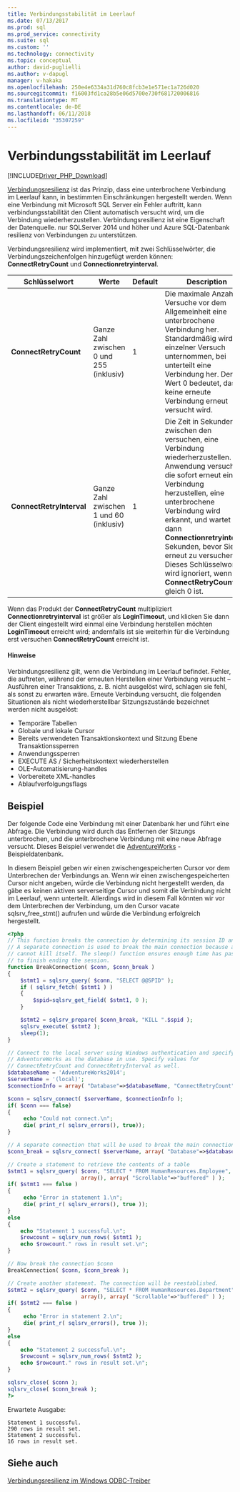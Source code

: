 ```yaml
---
title: Verbindungsstabilität im Leerlauf
ms.date: 07/13/2017
ms.prod: sql
ms.prod_service: connectivity
ms.suite: sql
ms.custom: ''
ms.technology: connectivity
ms.topic: conceptual
author: david-puglielli
ms.author: v-dapugl
manager: v-hakaka
ms.openlocfilehash: 250e4e6334a31d760c8fcb3e1e571ec1a726d020
ms.sourcegitcommit: f16003fd1ca28b5e06d5700e730f681720006816
ms.translationtype: MT
ms.contentlocale: de-DE
ms.lasthandoff: 06/11/2018
ms.locfileid: "35307259"
---
```

# <a name="idle-connection-resiliency"></a>Verbindungsstabilität im Leerlauf
[!INCLUDE[Driver_PHP_Download](../../includes/driver_php_download.md)]

[Verbindungsresilienz](https://msdn.microsoft.com/library/dn632678.aspx) ist das Prinzip, dass eine unterbrochene Verbindung im Leerlauf kann, in bestimmten Einschränkungen hergestellt werden. Wenn eine Verbindung mit Microsoft SQL Server ein Fehler auftritt, kann verbindungsstabilität den Client automatisch versucht wird, um die Verbindung wiederherzustellen. Verbindungsresilienz ist eine Eigenschaft der Datenquelle. nur SQLServer 2014 und höher und Azure SQL-Datenbank resilienz von Verbindungen zu unterstützen.

Verbindungsresilienz wird implementiert, mit zwei Schlüsselwörter, die Verbindungszeichenfolgen hinzugefügt werden können: **ConnectRetryCount** und **Connectionretryinterval**.

|Schlüsselwort|Werte|Default|Description|
|-|-|-|-|
|**ConnectRetryCount**| Ganze Zahl zwischen 0 und 255 (inklusiv)|1|Die maximale Anzahl der Versuche vor dem Allgemeinheit eine unterbrochene Verbindung her. Standardmäßig wird ein einzelner Versuch unternommen, bei unterteilt eine Verbindung her. Der Wert 0 bedeutet, dass keine erneute Verbindung erneut versucht wird.|
|**ConnectRetryInterval**| Ganze Zahl zwischen 1 und 60 (inklusiv)|1| Die Zeit in Sekunden zwischen den versuchen, eine Verbindung wiederherzustellen. Die Anwendung versucht, die sofort erneut eine Verbindung herzustellen, eine unterbrochene Verbindung wird erkannt, und wartet dann **Connectionretryinterval** Sekunden, bevor Sie es erneut zu versuchen. Dieses Schlüsselwort wird ignoriert, wenn **ConnectRetryCount** gleich 0 ist.

Wenn das Produkt der **ConnectRetryCount** multipliziert **Connectionretryinterval** ist größer als **LoginTimeout**, und klicken Sie dann der Client eingestellt wird einmal eine Verbindung herstellen möchten  **LoginTimeout** erreicht wird; andernfalls ist sie weiterhin für die Verbindung erst versuchen **ConnectRetryCount** erreicht ist.

#### <a name="remarks"></a>Hinweise

Verbindungsresilienz gilt, wenn die Verbindung im Leerlauf befindet. Fehler, die auftreten, während der erneuten Herstellen einer Verbindung versucht – Ausführen einer Transaktions, z. B. nicht ausgelöst wird, schlagen sie fehl, als sonst zu erwarten wäre. Erneute Verbindung versucht, die folgenden Situationen als nicht wiederherstellbar Sitzungszustände bezeichnet werden nicht ausgelöst:

* Temporäre Tabellen 
* Globale und lokale Cursor
* Bereits verwendeten Transaktionskontext und Sitzung Ebene Transaktionssperren
* Anwendungssperren
* EXECUTE AS / Sicherheitskontext wiederherstellen
* OLE-Automatisierung-handles
* Vorbereitete XML-handles
* Ablaufverfolgungsflags

## <a name="example"></a>Beispiel

Der folgende Code eine Verbindung mit einer Datenbank her und führt eine Abfrage. Die Verbindung wird durch das Entfernen der Sitzungs unterbrochen, und die unterbrochene Verbindung mit eine neue Abfrage versucht. Dieses Beispiel verwendet die [AdventureWorks](https://msdn.microsoft.com/library/ms124501%28v=sql.100%29.aspx) -Beispieldatenbank.

In diesem Beispiel geben wir einen zwischengespeicherten Cursor vor dem Unterbrechen der Verbindungs an. Wenn wir einen zwischengespeicherten Cursor nicht angeben, würde die Verbindung nicht hergestellt werden, da gäbe es keinen aktiven serverseitige Cursor und somit die Verbindung nicht im Leerlauf, wenn unterteilt. Allerdings wird in diesem Fall könnten wir vor dem Unterbrechen der Verbindung, um den Cursor vacate sqlsrv_free_stmt() aufrufen und würde die Verbindung erfolgreich hergestellt.

```php
<?php
// This function breaks the connection by determining its session ID and killing it.
// A separate connection is used to break the main connection because a session
// cannot kill itself. The sleep() function ensures enough time has passed for KILL
// to finish ending the session.
function BreakConnection( $conn, $conn_break )
{
    $stmt1 = sqlsrv_query( $conn, "SELECT @@SPID" );
    if ( sqlsrv_fetch( $stmt1 ) )
    {
        $spid=sqlsrv_get_field( $stmt1, 0 );
    }

    $stmt2 = sqlsrv_prepare( $conn_break, "KILL ".$spid );
    sqlsrv_execute( $stmt2 );
    sleep(1);
}

// Connect to the local server using Windows authentication and specify
// AdventureWorks as the database in use. Specify values for
// ConnectRetryCount and ConnectRetryInterval as well.
$databaseName = 'AdventureWorks2014';
$serverName = '(local)';
$connectionInfo = array( "Database"=>$databaseName, "ConnectRetryCount"=>10, "ConnectRetryInterval"=>10 );

$conn = sqlsrv_connect( $serverName, $connectionInfo );
if( $conn === false)  
{  
     echo "Could not connect.\n";  
     die( print_r( sqlsrv_errors(), true));  
}

// A separate connection that will be used to break the main connection $conn
$conn_break = sqlsrv_connect( $serverName, array( "Database"=>$databaseName) );

// Create a statement to retrieve the contents of a table
$stmt1 = sqlsrv_query( $conn, "SELECT * FROM HumanResources.Employee",
                       array(), array( "Scrollable"=>"buffered" ) );
if( $stmt1 === false )
{
     echo "Error in statement 1.\n";
     die( print_r( sqlsrv_errors(), true ));
}
else
{
    echo "Statement 1 successful.\n";
    $rowcount = sqlsrv_num_rows( $stmt1 );
    echo $rowcount." rows in result set.\n";
}

// Now break the connection $conn
BreakConnection( $conn, $conn_break );

// Create another statement. The connection will be reestablished.
$stmt2 = sqlsrv_query( $conn, "SELECT * FROM HumanResources.Department",
                       array(), array( "Scrollable"=>"buffered" ) );
if( $stmt2 === false )
{
     echo "Error in statement 2.\n";
     die( print_r( sqlsrv_errors(), true ));
}
else
{
    echo "Statement 2 successful.\n";
    $rowcount = sqlsrv_num_rows( $stmt2 );
    echo $rowcount." rows in result set.\n";
}

sqlsrv_close( $conn );
sqlsrv_close( $conn_break );
?>
```
Erwartete Ausgabe:
```
Statement 1 successful.
290 rows in result set.
Statement 2 successful.
16 rows in result set.
```

## <a name="see-also"></a>Siehe auch
[Verbindungsresilienz im Windows ODBC-Treiber](https://docs.microsoft.com/en-us/sql/connect/odbc/windows/connection-resiliency-in-the-windows-odbc-driver)
